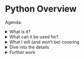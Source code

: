 # Python Overview 

Agenda:

<details>
  <summary>What is it?</summary>
  
- General purpose programming language
- Readable
- Open source
</details>

<details>
  <summary>What can it be used for?</summary>
  
- Manipulating data
- Dealing with text
- Automating tedious things
- Bitcoin logger
</details>


<details>
  <summary>What I will (and won't be) covering</summary>
  
- Python basics
- Rectangular data with `pandas`
- ~~Object Oriented programming~~
- ~~Graphical user interfaces~~
</details>


<details>
  <summary>Dive into the details</summary>
  
- [![Binder](https://mybinder.org/badge_logo.svg)](https://mybinder.org/v2/gh/yoskovia/python_uat/HEAD)
</details>


<details>
  <summary>Further work</summary>
  
- See
</details>
